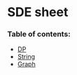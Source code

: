 # SDE sheet
### Table of contents:
- [DP](./DP/dp.md)
- [String](./String/string.md)
- [Graph](./Graph/graph.md)
 
